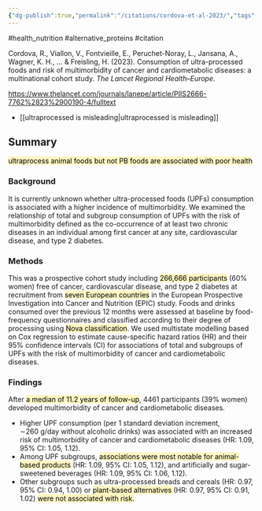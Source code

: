 ```yaml
---
{"dg-publish":true,"permalink":"/citations/cordova-et-al-2023/","tags":["#health_nutrition","#alternative_proteins","#citation"],"created":"2025-10-23T17:42:45.581+01:00","updated":"2025-10-23T18:06:08.883+01:00"}
---
```


#health_nutrition  #alternative_proteins #citation 

Cordova, R., Viallon, V., Fontvieille, E., Peruchet-Noray, L., Jansana, A., Wagner, K. H., ... & Freisling, H. (2023). Consumption of ultra-processed foods and risk of multimorbidity of cancer and cardiometabolic diseases: a multinational cohort study. _The Lancet Regional Health–Europe_.

https://www.thelancet.com/journals/lanepe/article/PIIS2666-7762%2823%2900190-4/fulltext

- [[ultraprocessed is misleading\|ultraprocessed is misleading]]
## Summary
<mark style="background: #FFF3A3A6;">ultraprocess animal foods but not PB foods are associated with poor health</mark>
### Background
It is currently unknown whether ultra-processed foods (UPFs) consumption is associated with a higher incidence of multimorbidity. We examined the relationship of total and subgroup consumption of UPFs with the risk of multimorbidity defined as the co-occurrence of at least two chronic diseases in an individual among first cancer at any site, cardiovascular disease, and type 2 diabetes.

### Methods
This was a prospective cohort study including <mark style="background: #FFF3A3A6;">266,666 participants</mark> (60% women) free of cancer, cardiovascular disease, and type 2 diabetes at recruitment from <mark style="background: #FFF3A3A6;">seven European countries</mark> in the European Prospective Investigation into Cancer and Nutrition (EPIC) study. Foods and drinks consumed over the previous 12 months were assessed at baseline by food-frequency questionnaires and classified according to their degree of processing using <mark style="background: #FFF3A3A6;">Nova classification</mark>. We used multistate modelling based on Cox regression to estimate cause-specific hazard ratios (HR) and their 95% confidence intervals (CI) for associations of total and subgroups of UPFs with the risk of multimorbidity of cancer and cardiometabolic diseases.

### Findings
After <mark style="background: #FFF3A3A6;">a median of 11.2 years of follow-up</mark>, 4461 participants (39% women) developed multimorbidity of cancer and cardiometabolic diseases. 
- Higher UPF consumption (per 1 standard deviation increment, ∼260 g/day without alcoholic drinks) was associated with an increased risk of multimorbidity of cancer and cardiometabolic diseases (HR: 1.09, 95% CI: 1.05, 1.12). 
- Among UPF subgroups, <mark style="background: #FFF3A3A6;">associations were most notable for animal-based products</mark> (HR: 1.09, 95% CI: 1.05, 1.12), and artificially and sugar-sweetened beverages (HR: 1.09, 95% CI: 1.06, 1.12). 
- Other subgroups such as ultra-processed breads and cereals (HR: 0.97, 95% CI: 0.94, 1.00) or <mark style="background: #FFF3A3A6;">plant-based alternatives </mark>(HR: 0.97, 95% CI: 0.91, 1.02) <mark style="background: #FFF3A3A6;">were not associated with risk.</mark>
